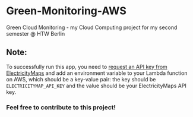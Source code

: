 # Green-Monitoring-AWS
Green Cloud Monitoring - my Cloud Computing project for my second semester @ HTW Berlin

## Note:
To successfully run this app, you need to [request an API key from ElectricityMaps](https://www.electricitymaps.com/get-our-data) and add an environment variable to your Lambda function on AWS, which should be a key-value pair: the key should be `ELECTRICITYMAP_API_KEY` and the value should be your ElectricityMaps API key.

### Feel free to contribute to this project! 
